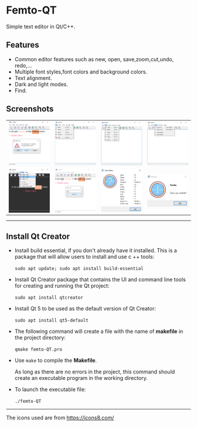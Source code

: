 # Femto-QT

Simple text editor in Qt/C++.

## Features

- Common editor features such as new, open, save,zoom,cut,undo, redo,...
- Multiple font styles,font colors and background colors.
- Text alignment.
- Dark and light modes.
- Find.


## Screenshots


<table>
  <tr>
    <td><img src="imgs/1.png"/></td>
    <td><img src="imgs/2.png"/></td>
    <td><img src="imgs/3.png"/></td>
    <td><img src="imgs/4.png"/></td>
  </tr>
  
  <tr>
    <td><img src="imgs/5.png"/></td>
    <td><img src="imgs/6.png"/></td>
    <td><img src="imgs/7.png"/></td>
    <td><img src="imgs/8.png"/></td>
  </tr>
</table>

------------------------------------------------------------------------------

## Install Qt Creator

- Install build essential, if you don't already have it installed. This is a package that will allow users to install and use c ++ tools:

  `sudo apt update; sudo apt install build-essential`

- Install Qt Creator package that contains the UI and command line tools for creating and running the Qt project:
 
  `sudo apt install qtcreator`

- Install Qt 5 to be used as the default version of Qt Creator:

  `sudo apt install qt5-default`

- The following command will create a file with the name of **makefile** in the project directory:

   `qmake femto-QT.pro`

- Use `make` to compile the **Makefile**.
 
  As long as there are no errors in the project, this command should create an executable program in the working directory.

- To launch the executable file: 

  `./femto-QT`
  
--------------------------------------------------------------------

The icons used are from  https://icons8.com/
